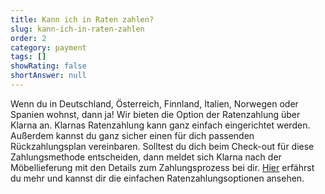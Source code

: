 ```yaml
---
title: Kann ich in Raten zahlen?
slug: kann-ich-in-raten-zahlen
order: 2
category: payment
tags: []
showRating: false
shortAnswer: null
---
```


Wenn du in Deutschland, Österreich, Finnland, Italien, Norwegen oder Spanien wohnst, dann ja! Wir bieten die Option der Ratenzahlung über Klarna an. Klarnas Ratenzahlung kann ganz einfach eingerichtet werden. Außerdem kannst du ganz sicher einen für dich passenden Rückzahlungsplan vereinbaren. Solltest du dich beim Check-out für diese Zahlungsmethode entscheiden, dann meldet sich Klarna nach der Möbellieferung mit den Details zum Zahlungsprozess bei dir. [Hier](https://www.klarna.com/de/) erfährst du mehr und kannst dir die einfachen Ratenzahlungsoptionen ansehen.
